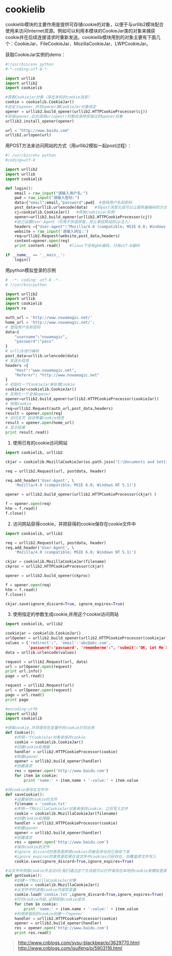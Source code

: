 <!-- cookielib.md --- 
;; 
;; Description: 
;; Author: Hongyi Wu(吴鸿毅)
;; Email: wuhongyi@qq.com 
;; Created: 六 6月 17 22:56:20 2017 (+0800)
;; Last-Updated: 二 6月 20 21:42:45 2017 (+0800)
;;           By: Hongyi Wu(吴鸿毅)
;;     Update #: 3
;; URL: http://wuhongyi.cn -->

# cookielib

cookielib模块的主要作用是提供可存储cookie的对象，以便于与urllib2模块配合使用来访问Internet资源。例如可以利用本模块的CookieJar类的对象来捕获cookie并在后续连接请求时重新发送。coiokielib模块用到的对象主要有下面几个：CookieJar、FileCookieJar、MozillaCookieJar、LWPCookieJar。


获取CookieJar实例的demo：

```python
#!/usr/bin/env python
#-*-coding:utf-8-*-

import urllib
import urllib2
import cookielib

#获取Cookiejar对象（存在本机的cookie消息）
cookie = cookielib.CookieJar()
#自定义opener,并将opener跟CookieJar对象绑定
opener = urllib2.build_opener(urllib2.HTTPCookieProcessor(cj))
#安装opener,此后调用urlopen()时都会使用安装过的opener对象
urllib2.install_opener(opener)

url = "http://www.baidu.com"   
urllib2.urlopen(url)
```

用POST方法来访问网站的方式（用urllib2模拟一起post过程）：
```python
#! /usr/bin/env python
#coding=utf-8

import urllib2
import urllib
import cookielib

def login():
    email = raw_input("请输入用户名:")
    pwd = raw_input("请输入密码:")
    data={"email":email,"password":pwd}  #登陆用户名和密码
    post_data=urllib.urlencode(data)   #将post消息化成可以让服务器编码的方式
    cj=cookielib.CookieJar()   #获取cookiejar实例
    opener=urllib2.build_opener(urllib2.HTTPCookieProcessor(cj))
    #自己设置User-Agent（可用于伪造获取，防止某些网站防ip注入）
    headers ={"User-agent":"Mozilla/4.0 (compatible; MSIE 6.0; Windows NT 5.1"}
    website = raw_input('请输入网址:')
    req=urllib2.Request(website,post_data,headers)
    content=opener.open(req)
    print content.read()    #linux下没有gbk编码，只有utf-8编码

if __name__ == '__main__':
    login()
```

用python模拟登录的示例

```python
#  -*- coding: utf-8 -*-
# !/usr/bin/python

import urllib2
import urllib
import cookielib
import re

auth_url = 'http://www.nowamagic.net/'
home_url = 'http://www.nowamagic.net/';
# 登陆用户名和密码
data={
    "username":"nowamagic",
    "password":"pass"
}
# urllib进行编码
post_data=urllib.urlencode(data)
# 发送头信息
headers ={
    "Host":"www.nowamagic.net", 
    "Referer": "http://www.nowamagic.net"
}
# 初始化一个CookieJar来处理Cookie
cookieJar=cookielib.CookieJar()
# 实例化一个全局opener
opener=urllib2.build_opener(urllib2.HTTPCookieProcessor(cookieJar))
# 获取cookie
req=urllib2.Request(auth_url,post_data,headers)
result = opener.open(req)
# 访问主页 自动带着cookie信息
result = opener.open(home_url)
# 显示结果
print result.read()
```

1. 使用已有的cookie访问网站
```python
import cookielib, urllib2

ckjar = cookielib.MozillaCookieJar(os.path.join('C:\Documents and Settings\tom\Application Data\Mozilla\Firefox\Profiles\h5m61j1i.default', 'cookies.txt'))

req = urllib2.Request(url, postdata, header)

req.add_header('User-Agent', \ 
    'Mozilla/4.0 (compatible; MSIE 6.0; Windows NT 5.1)')

opener = urllib2.build_opener(urllib2.HTTPCookieProcessor(ckjar) )

f = opener.open(req) 
htm = f.read() 
f.close()
```

2. 访问网站获得cookie，并把获得的cookie保存在cookie文件中
```python
import cookielib, urllib2

req = urllib2.Request(url, postdata, header) 
req.add_header('User-Agent', \ 
    'Mozilla/4.0 (compatible; MSIE 6.0; Windows NT 5.1)')

ckjar = cookielib.MozillaCookieJar(filename) 
ckproc = urllib2.HTTPCookieProcessor(ckjar)

opener = urllib2.build_opener(ckproc)

f = opener.open(req) 
htm = f.read() 
f.close()

ckjar.save(ignore_discard=True, ignore_expires=True)
```

3. 使用指定的参数生成cookie,并用这个cookie访问网站
```python
import cookielib, urllib2

cookiejar = cookielib.CookieJar()
urlOpener = urllib2.build_opener(urllib2.HTTPCookieProcessor(cookiejar))
values = {'redirect':", 'email':'abc@abc.com', 
          'password':'password', 'rememberme':", 'submit':'OK, Let Me In!'}
data = urllib.urlencode(values)

request = urllib2.Request(url, data)
url = urlOpener.open(request)
print url.info()
page = url.read()

request = urllib2.Request(url)
url = urlOpener.open(request)
page = url.read()
print page
```





```python
#encoding:utf8
import urllib2
import cookielib

#获取cookie,并将保存在变量中的cookie打印出来
def Cookie():
    #声明一个CookieJar对象来保存cookie
    cookie = cookielib.CookieJar()
    #创建cookie处理器
    handler = urllib2.HTTPCookieProcessor(cookie)
    #构建opener
    opener = urllib2.build_opener(handler)
    #创建请求
    res = opener.open('http://www.baidu.com')
    for item in cookie:
        print 'name:' + item.name + '-value:' + item.value

#将cookie保存在文件中
def saveCookie():
    #设置保存cookie的文件
    filename = 'cookie.txt'
    #声明一个MozillaCookieJar对象来保存cookie，之后写入文件
    cookie = cookielib.MozillaCookieJar(filename)
    #创建cookie处理器
    handler = urllib2.HTTPCookieProcessor(cookie)
    #构建opener
    opener = urllib2.build_opener(handler)
    #创建请求
    res = opener.open('http://www.baidu.com')
    #保存cookie到文件
    #ignore_discard的意思是即使cookies将被丢弃也将它保存下来
    #ignore_expires的意思是如果在该文件中cookies已经存在，则覆盖原文件写入
    cookie.save(ignore_discard=True,ignore_expires=True)

#从文件中获取cookie并且访问(我们通过这个方法就可以打开保存在本地的cookie来模拟登录)
def getCookie():
    #创建一个MozillaCookieJar对象
    cookie = cookielib.MozillaCookieJar()
    #从文件中的读取cookie内容到变量
    cookie.load('cookie.txt',ignore_discard=True,ignore_expires=True)
    #打印cookie内容,证明获取cookie成功
    for item in cookie:
        print 'name:' + item.name + '-value:' + item.value
    #利用获取到的cookie创建一个opener
    handler = urllib2.HTTPCookieProcessor(cookie)
    opener = urllib2.build_opener(handler)
    res = opener.open('http://www.baidu.com')
    print res.read()
```





> http://www.cnblogs.com/sysu-blackbear/p/3629770.html
> http://www.cnblogs.com/isuifeng/p/5903116.html

<!-- cookielib.md ends here -->
